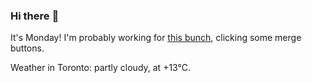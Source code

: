 ### Hi there :wave:

It's Monday! I'm probably working for [this bunch](https://github.com/kohofinancial), clicking some merge buttons.

Weather in Toronto: partly cloudy, at +13°C.
